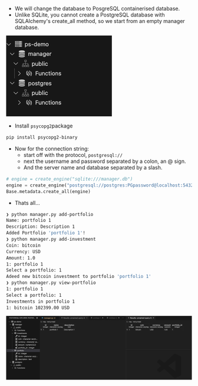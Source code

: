 
- We will change the database to PosgreSQL containerised database.
- Unlike SQLite, you cannot create a PostgreSQL database with SQLAlchemy's create_all method, so we start from an empty manager database.

![](../images/03-swap-nee-db.png)

- Install ```psycopg2```package

```bash
pip install psycopg2-binary
```

- Now for the connection string:
	- start off with the protocol, ```postgresql://```
	- next the username and password separated by a colon, an @ sign.
	- And the server name and database separated by a slash.

```python
# engine = create_engine("sqlite:///manager.db")
engine = create_engine("postgresql://postgres:PGpassword@localhost:5432/manager")
Base.metadata.create_all(engine)
```


- Thats all...

```bash
❯ python manager.py add-portfolio
Name: portfolio 1
Description: Description 1
Added Portfolio 'portfolio 1'!
❯ python manager.py add-investment
Coin: bitcoin
Currency: USD
Amount: 1.0
1: portfolio 1
Select a portfolio: 1
Adeed new bitcoin investment to portfolio 'portfolio 1'
❯ python manager.py view-portfolio
1: portfolio 1
Select a portfolio: 1
Investments in portfolio 1
1: bitcoin 102399.00 USD
```

![](../images/03-swap-postgresql.png)
